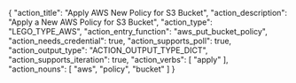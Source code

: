 {
"action_title": "Apply AWS New Policy for S3 Bucket",
"action_description": "Apply a New AWS Policy for S3 Bucket",
"action_type": "LEGO_TYPE_AWS",
"action_entry_function": "aws_put_bucket_policy",
"action_needs_credential": true,
"action_supports_poll": true,
"action_output_type": "ACTION_OUTPUT_TYPE_DICT",
"action_supports_iteration": true,
"action_verbs": [
"apply"
],
"action_nouns": [
"aws",
"policy",
"bucket"
]
}
